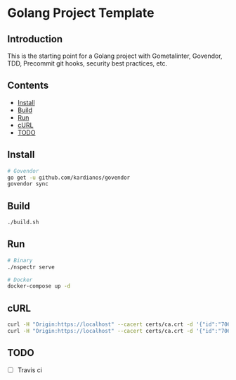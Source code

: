 # Golang Project Template

## Introduction

This is the starting point for a Golang project with Gometalinter, Govendor, TDD, Precommit git hooks, security best practices, etc.

## Contents

- [Install](#install)
- [Build](#build)
- [Run](#run)
- [cURL](#curl)
- [TODO](#todo)

## Install

```bash
# Govendor
go get -u github.com/kardianos/govendor
govendor sync
```

## Build

```bash
./build.sh
```

## Run

```bash
# Binary
./nspectr serve

# Docker
docker-compose up -d
```

## cURL

```bash
curl -H "Origin:https://localhost" --cacert certs/ca.crt -d '{"id":"70640AC2-E6FA-415E-B70B-DE64F74FBF24","name":"ryan"}' -X POST https://localhost:8080/person
curl -H "Origin:https://localhost" --cacert certs/ca.crt -d '{"id":"70640AC2-E6FA-415E-B70B-DE64F74FBF24"}' https://localhost:8080/person
```

## TODO

- [ ] Travis ci
